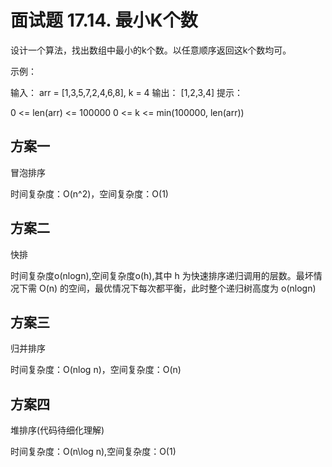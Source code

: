 # 面试题 17.14. 最小K个数

设计一个算法，找出数组中最小的k个数。以任意顺序返回这k个数均可。

示例：

输入： arr = [1,3,5,7,2,4,6,8], k = 4
输出： [1,2,3,4]
提示：

0 <= len(arr) <= 100000
0 <= k <= min(100000, len(arr))

## 方案一

冒泡排序

时间复杂度：O(n^2)，空间复杂度：O(1)

## 方案二

快排

时间复杂度o(nlogn),空间复杂度o(h),其中 h 为快速排序递归调用的层数。最坏情况下需 O(n) 的空间，最优情况下每次都平衡，此时整个递归树高度为 o(nlogn)

## 方案三

归并排序

时间复杂度：O(nlog n)，空间复杂度：O(n)

## 方案四

堆排序(代码待细化理解)

时间复杂度：O(n\log n),空间复杂度：O(1)
